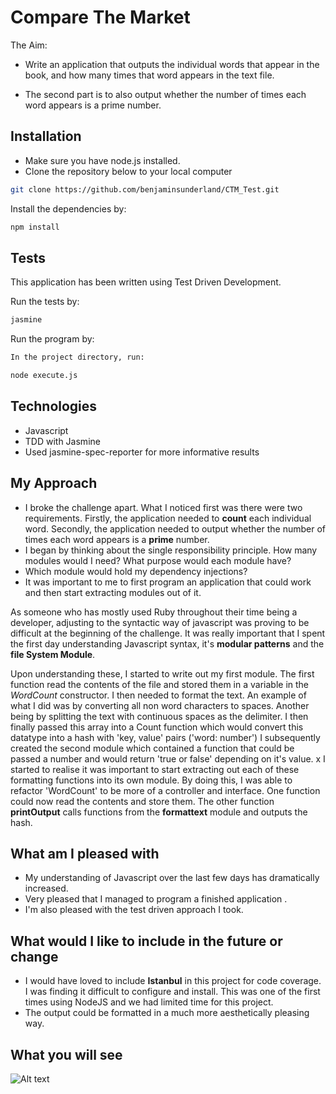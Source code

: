 # Compare The Market

The Aim:

- Write an application that outputs the individual words that appear in the book, and how many times that word appears in the text file.

- The second part is to also output whether the number of times each word appears is a prime number.
 
## Installation

* Make sure you have node.js installed.
* Clone the repository below to your local computer

```sh
git clone https://github.com/benjaminsunderland/CTM_Test.git
```

Install the dependencies by:

```sh
npm install
```

## Tests

This application has been written using Test Driven Development.

Run the tests by:

```sh
jasmine
```

Run the program by:

```sh
In the project directory, run:

node execute.js
```

## Technologies

* Javascript
* TDD with Jasmine
* Used jasmine-spec-reporter for more informative results

## My Approach

- I broke the challenge apart. What I noticed first was there were two requirements. Firstly, the application needed to **count** each individual word. Secondly, the application needed to output whether the number of times each word appears is a **prime** number.
- I began by thinking about the single responsibility principle. How many modules would I need? What purpose would each module have?
- Which module would hold my dependency injections?
- It was important to me to first program an application that could work and then start extracting modules out of it.

As someone who has mostly used Ruby throughout their time being a developer, adjusting to the syntactic way of javascript was proving to be difficult at the beginning of the challenge. It was really important that I spent the first day understanding Javascript syntax, it's **modular patterns** and  the **file System Module**.

Upon understanding these, I started to write out my first module. The first function read the contents of the file and stored them in a variable in the *WordCount* constructor. I then needed to format the text. An example of what I did was by converting all non word characters to spaces. Another being by splitting the text with continuous spaces as the delimiter. I then finally passed this array into a Count function which would convert this datatype into a hash with 'key, value' pairs ('word: number')  I subsequently created the second module which contained a function that could be passed a number and would return 'true or false' depending on it's value.
x
I started to realise it was important to start extracting out each of these formatting functions into its own module. By doing this, I was able to refactor 'WordCount' to be more of a controller and interface. One function could now read the contents and store them. The other function **printOutput** calls functions from the **formattext** module and outputs the hash.

## What am I pleased with

- My understanding of Javascript over the last few days has dramatically increased.
- Very pleased that I managed to program a finished application .
- I'm also pleased with the test driven approach I took.

## What would I like to include in the future or change

- I would have loved to include **Istanbul** in this project for code coverage. I was finding it difficult to configure and install. This was one of the first times using NodeJS and we had limited time for this project.
- The output could be formatted in a much more aesthetically pleasing way.

## What you will see

![Alt text](https://user-images.githubusercontent.com/30705722/33332371-059ca2d8-d45c-11e7-9cb1-3c9d79de2219.png)
